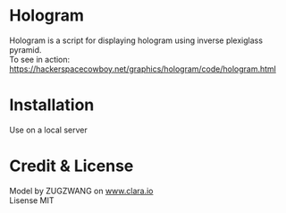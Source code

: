 # Hologram

Hologram is a script for displaying hologram using inverse plexiglass pyramid.</br>
To see in action: </br>
  https://hackerspacecowboy.net/graphics/hologram/code/hologram.html

# Installation

Use on a local server

# Credit & License

  Model by ZUGZWANG on www.clara.io </br>
  Lisense MIT
